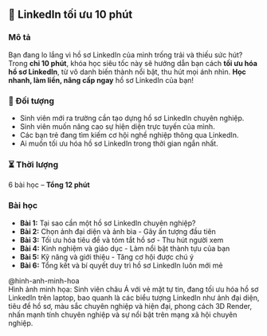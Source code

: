 ## 📌 LinkedIn tối ưu 10 phút  

### Mô tả  
Bạn đang lo lắng vì hồ sơ LinkedIn của mình trống trải và thiếu sức hút?  
Trong **chỉ 10 phút**, khóa học siêu tốc này sẽ hướng dẫn bạn cách **tối ưu hóa hồ sơ LinkedIn**, từ vô danh biến thành nổi bật, thu hút mọi ánh nhìn. **Học nhanh, làm liền, nâng cấp ngay** hồ sơ LinkedIn của bạn!

### 🎯 Đối tượng  
- Sinh viên mới ra trường cần tạo dựng hồ sơ LinkedIn chuyên nghiệp.  
- Sinh viên muốn nâng cao sự hiện diện trực tuyến của mình.  
- Các bạn trẻ đang tìm kiếm cơ hội nghề nghiệp thông qua LinkedIn.  
- Ai muốn tối ưu hóa hồ sơ LinkedIn trong thời gian ngắn nhất.  

### ⏳ Thời lượng  
6 bài học – **Tổng 12 phút**  

### Bài học  
- **Bài 1:** Tại sao cần một hồ sơ LinkedIn chuyên nghiệp?  
- **Bài 2:** Chọn ảnh đại diện và ảnh bìa - Gây ấn tượng đầu tiên  
- **Bài 3:** Tối ưu hóa tiêu đề và tóm tắt hồ sơ - Thu hút người xem  
- **Bài 4:** Kinh nghiệm và giáo dục - Làm nổi bật thành tựu của bạn  
- **Bài 5:** Kỹ năng và giới thiệu - Tăng cơ hội được chú ý  
- **Bài 6:** Tổng kết và bí quyết duy trì hồ sơ LinkedIn luôn mới mẻ  

@hinh-anh-minh-hoa  
Hình ảnh minh họa: Sinh viên châu Á với vẻ mặt tự tin, đang tối ưu hóa hồ sơ LinkedIn trên laptop, bao quanh là các biểu tượng LinkedIn như ảnh đại diện, tiêu đề hồ sơ, màu sắc chuyên nghiệp và hiện đại, phong cách 3D Render, nhấn mạnh tính chuyên nghiệp và sự nổi bật trên mạng xã hội chuyên nghiệp.